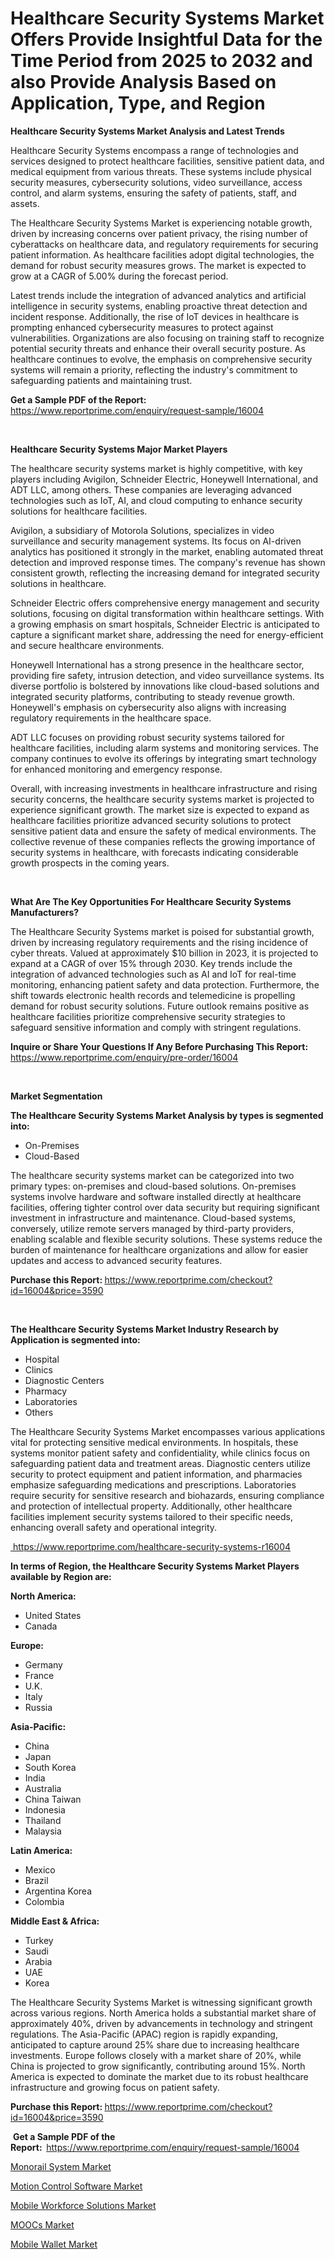 <p><h1>Healthcare Security Systems Market Offers Provide Insightful Data for the Time Period from 2025 to 2032 and also Provide Analysis Based on Application, Type, and Region</h1></p><p><strong>Healthcare Security Systems Market Analysis and Latest Trends</strong></p>
<p><p>Healthcare Security Systems encompass a range of technologies and services designed to protect healthcare facilities, sensitive patient data, and medical equipment from various threats. These systems include physical security measures, cybersecurity solutions, video surveillance, access control, and alarm systems, ensuring the safety of patients, staff, and assets.</p><p>The Healthcare Security Systems Market is experiencing notable growth, driven by increasing concerns over patient privacy, the rising number of cyberattacks on healthcare data, and regulatory requirements for securing patient information. As healthcare facilities adopt digital technologies, the demand for robust security measures grows. The market is expected to grow at a CAGR of 5.00% during the forecast period.</p><p>Latest trends include the integration of advanced analytics and artificial intelligence in security systems, enabling proactive threat detection and incident response. Additionally, the rise of IoT devices in healthcare is prompting enhanced cybersecurity measures to protect against vulnerabilities. Organizations are also focusing on training staff to recognize potential security threats and enhance their overall security posture. As healthcare continues to evolve, the emphasis on comprehensive security systems will remain a priority, reflecting the industry's commitment to safeguarding patients and maintaining trust.</p></p>
<p><strong>Get a Sample PDF of the Report:&nbsp;</strong> <a href="https://www.reportprime.com/enquiry/request-sample/16004?utm_campaign=1905&utm_medium=2&utm_source=Github&utm_content=ia&utm_term=20032025&utm_id=healthcare-security-systems">https://www.reportprime.com/enquiry/request-sample/16004</a></p>
<p>&nbsp;</p>
<p><strong>Healthcare Security Systems Major Market Players</strong></p>
<p><p>The healthcare security systems market is highly competitive, with key players including Avigilon, Schneider Electric, Honeywell International, and ADT LLC, among others. These companies are leveraging advanced technologies such as IoT, AI, and cloud computing to enhance security solutions for healthcare facilities.</p><p>Avigilon, a subsidiary of Motorola Solutions, specializes in video surveillance and security management systems. Its focus on AI-driven analytics has positioned it strongly in the market, enabling automated threat detection and improved response times. The company's revenue has shown consistent growth, reflecting the increasing demand for integrated security solutions in healthcare.</p><p>Schneider Electric offers comprehensive energy management and security solutions, focusing on digital transformation within healthcare settings. With a growing emphasis on smart hospitals, Schneider Electric is anticipated to capture a significant market share, addressing the need for energy-efficient and secure healthcare environments.</p><p>Honeywell International has a strong presence in the healthcare sector, providing fire safety, intrusion detection, and video surveillance systems. Its diverse portfolio is bolstered by innovations like cloud-based solutions and integrated security platforms, contributing to steady revenue growth. Honeywell's emphasis on cybersecurity also aligns with increasing regulatory requirements in the healthcare space.</p><p>ADT LLC focuses on providing robust security systems tailored for healthcare facilities, including alarm systems and monitoring services. The company continues to evolve its offerings by integrating smart technology for enhanced monitoring and emergency response.</p><p>Overall, with increasing investments in healthcare infrastructure and rising security concerns, the healthcare security systems market is projected to experience significant growth. The market size is expected to expand as healthcare facilities prioritize advanced security solutions to protect sensitive patient data and ensure the safety of medical environments. The collective revenue of these companies reflects the growing importance of security systems in healthcare, with forecasts indicating considerable growth prospects in the coming years.</p></p>
<p>&nbsp;</p>
<p><strong>What Are The Key Opportunities For Healthcare Security Systems Manufacturers?</strong></p>
<p><p>The Healthcare Security Systems market is poised for substantial growth, driven by increasing regulatory requirements and the rising incidence of cyber threats. Valued at approximately $10 billion in 2023, it is projected to expand at a CAGR of over 15% through 2030. Key trends include the integration of advanced technologies such as AI and IoT for real-time monitoring, enhancing patient safety and data protection. Furthermore, the shift towards electronic health records and telemedicine is propelling demand for robust security solutions. Future outlook remains positive as healthcare facilities prioritize comprehensive security strategies to safeguard sensitive information and comply with stringent regulations.</p></p>
<p><strong>Inquire or Share Your Questions If Any Before Purchasing This Report:</strong> <a href="https://www.reportprime.com/enquiry/pre-order/16004?utm_campaign=1905&utm_medium=2&utm_source=Github&utm_content=ia&utm_term=20032025&utm_id=healthcare-security-systems">https://www.reportprime.com/enquiry/pre-order/16004</a></p>
<p>&nbsp;</p>
<p><strong>Market Segmentation</strong></p>
<p><strong>The Healthcare Security Systems Market Analysis by types is segmented into:</strong></p>
<p><ul><li>On-Premises</li><li>Cloud-Based</li></ul></p>
<p><p>The healthcare security systems market can be categorized into two primary types: on-premises and cloud-based solutions. On-premises systems involve hardware and software installed directly at healthcare facilities, offering tighter control over data security but requiring significant investment in infrastructure and maintenance. Cloud-based systems, conversely, utilize remote servers managed by third-party providers, enabling scalable and flexible security solutions. These systems reduce the burden of maintenance for healthcare organizations and allow for easier updates and access to advanced security features.</p></p>
<p><strong>Purchase this Report:&nbsp;</strong><a href="https://www.reportprime.com/checkout?id=16004&price=3590&utm_campaign=1905&utm_medium=2&utm_source=Github&utm_content=ia&utm_term=20032025&utm_id=healthcare-security-systems">https://www.reportprime.com/checkout?id=16004&price=3590</a></p>
<p>&nbsp;</p>
<p><strong>The Healthcare Security Systems Market Industry Research by Application is segmented into:</strong></p>
<p><ul><li>Hospital</li><li>Clinics</li><li>Diagnostic Centers</li><li>Pharmacy</li><li>Laboratories</li><li>Others</li></ul></p>
<p><p>The Healthcare Security Systems Market encompasses various applications vital for protecting sensitive medical environments. In hospitals, these systems monitor patient safety and confidentiality, while clinics focus on safeguarding patient data and treatment areas. Diagnostic centers utilize security to protect equipment and patient information, and pharmacies emphasize safeguarding medications and prescriptions. Laboratories require security for sensitive research and biohazards, ensuring compliance and protection of intellectual property. Additionally, other healthcare facilities implement security systems tailored to their specific needs, enhancing overall safety and operational integrity.</p></p>
<p><a href="https://www.reportprime.com/healthcare-security-systems-r16004?utm_campaign=1905&utm_medium=2&utm_source=Github&utm_content=ia&utm_term=20032025&utm_id=healthcare-security-systems">&nbsp;https://www.reportprime.com/healthcare-security-systems-r16004</a></p>
<p><strong>In terms of Region, the Healthcare Security Systems Market Players available by Region are:</strong></p>
<p>
    <p> <strong> North America: </strong>
        <ul>
            <li>United States</li>
            <li>Canada</li>
        </ul>
        </p> 
    <p> <strong> Europe: </strong>
        <ul>
            <li>Germany</li>
            <li>France</li>
            <li>U.K.</li>
            <li>Italy</li>
            <li>Russia</li>
        </ul>
        </p> 
    <p> <strong> Asia-Pacific: </strong>
        <ul>
            <li>China</li>
            <li>Japan</li>
            <li>South Korea</li>
            <li>India</li>
            <li>Australia</li>
            <li>China Taiwan</li>
            <li>Indonesia</li>
            <li>Thailand</li>
            <li>Malaysia</li>
        </ul>
        </p> 
    <p> <strong> Latin America: </strong>
        <ul>
            <li>Mexico</li>
            <li>Brazil</li>
            <li>Argentina Korea</li>
            <li>Colombia</li>
        </ul>
        </p> 
    <p> <strong> Middle East & Africa: </strong>
        <ul>
            <li>Turkey</li>
            <li>Saudi</li>
            <li>Arabia</li>
            <li>UAE</li>
            <li>Korea</li>
        </ul>
    </p>
    </p>
<p><p>The Healthcare Security Systems Market is witnessing significant growth across various regions. North America holds a substantial market share of approximately 40%, driven by advancements in technology and stringent regulations. The Asia-Pacific (APAC) region is rapidly expanding, anticipated to capture around 25% share due to increasing healthcare investments. Europe follows closely with a market share of 20%, while China is projected to grow significantly, contributing around 15%. North America is expected to dominate the market due to its robust healthcare infrastructure and growing focus on patient safety.</p></p>
<p><strong>Purchase this Report: </strong><a href="https://www.reportprime.com/checkout?id=16004&price=3590&utm_campaign=1905&utm_medium=2&utm_source=Github&utm_content=ia&utm_term=20032025&utm_id=healthcare-security-systems">https://www.reportprime.com/checkout?id=16004&price=3590</a></p>
<p>&nbsp;<strong>Get a Sample PDF of the Report:&nbsp;&nbsp;</strong><a href="https://www.reportprime.com/enquiry/request-sample/16004?utm_campaign=1905&utm_medium=2&utm_source=Github&utm_content=ia&utm_term=20032025&utm_id=healthcare-security-systems">https://www.reportprime.com/enquiry/request-sample/16004</a></p>
<p><strong></strong></p>
<p><p><a href="https://github.com/hedbomkrahe/Market-Research-Report-List-1/blob/main/monorail-system-market.md?utm_campaign=1905&utm_medium=2&utm_source=Github&utm_content=ia&utm_term=20032025&utm_id=healthcare-security-systems">Monorail System Market</a></p><p><a href="https://github.com/elvutedipela/Market-Research-Report-List-1/blob/main/motion-control-software-market.md?utm_campaign=1905&utm_medium=2&utm_source=Github&utm_content=ia&utm_term=20032025&utm_id=healthcare-security-systems">Motion Control Software Market</a></p><p><a href="https://github.com/lateshab69/Market-Research-Report-List-1/blob/main/mobile-workforce-solutions-market.md?utm_campaign=1905&utm_medium=2&utm_source=Github&utm_content=ia&utm_term=20032025&utm_id=healthcare-security-systems">Mobile Workforce Solutions Market</a></p><p><a href="https://github.com/nkbaroga/Market-Research-Report-List-1/blob/main/moocs-market.md?utm_campaign=1905&utm_medium=2&utm_source=Github&utm_content=ia&utm_term=20032025&utm_id=healthcare-security-systems">MOOCs Market</a></p><p><a href="https://github.com/rosalinebhakta48/Market-Research-Report-List-1/blob/main/mobile-wallet-market.md?utm_campaign=1905&utm_medium=2&utm_source=Github&utm_content=ia&utm_term=20032025&utm_id=healthcare-security-systems">Mobile Wallet Market</a></p></p>